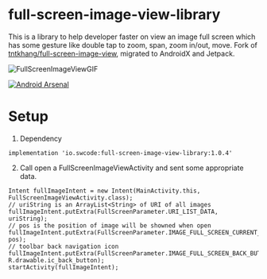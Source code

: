 # full-screen-image-view-library
This is a library to help developer faster on view an image full screen which has some gesture like double tap to zoom, span, zoom in/out, move.
Fork of [tntkhang/full-screen-image-view](https://github.com/tntkhang/full-screen-image-view),
migrated to AndroidX and Jetpack.

![FullScreenImageViewGIF](FullScreenImageViewGIF.gif)

[![Android Arsenal]( https://img.shields.io/badge/Android%20Arsenal-full--screen--image--view-green.svg?style=flat )]( https://android-arsenal.com/details/1/7986 )
# Setup
1. Dependency
```
implementation 'io.swcode:full-screen-image-view-library:1.0.4'
```

2. Call open a FullScreenImageViewActivity and sent some appropriate data.
```
Intent fullImageIntent = new Intent(MainActivity.this, FullScreenImageViewActivity.class);
// uriString is an ArrayList<String> of URI of all images
fullImageIntent.putExtra(FullScreenParameter.URI_LIST_DATA, uriString);
// pos is the position of image will be showned when open
fullImageIntent.putExtra(FullScreenParameter.IMAGE_FULL_SCREEN_CURRENT_POS, pos);
// toolbar back navigation icon
fullImageIntent.putExtra(FullScreenParameter.IMAGE_FULL_SCREEN_BACK_BUTTON, R.drawable.ic_back_button);
startActivity(fullImageIntent);
```